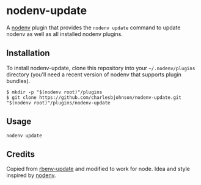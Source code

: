 # nodenv-update

A [nodenv][] plugin that provides the
`nodenv update` command to update nodenv as well as all installed nodenv plugins.

## Installation

To install nodenv-update, clone this repository into your `~/.nodenv/plugins` directory
(you'll need a recent version of nodenv that supports plugin bundles).

    $ mkdir -p "$(nodenv root)"/plugins
    $ git clone https://github.com/charlesbjohnson/nodenv-update.git "$(nodenv root)"/plugins/nodenv-update

## Usage

    nodenv update

## Credits

Copied from [rbenv-update][] and modified to work for node.
Idea and style inspired by [nodenv][].

[rbenv-update]: https://github.com/rkh/rbenv-update
[nodenv]: https://github.com/OiNutter/nodenv
